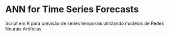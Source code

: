 # ANN for Time Series Forecasts
Script em R para previsão de séries temporais utilizando modelos de Redes Neurais Artificias
